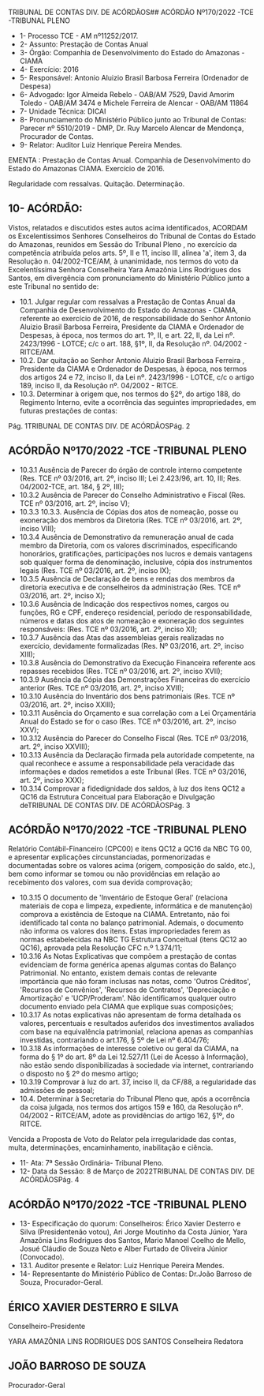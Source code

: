 TRIBUNAL DE CONTAS DIV. DE ACÓRDÃOS## ACÓRDÃO Nº170/2022 -TCE -TRIBUNAL PLENO

- 1- Processo TCE - AM nº11252/2017.
- 2- Assunto: Prestação de Contas Anual
- 3- Órgão: Companhia de Desenvolvimento do Estado do Amazonas - CIAMA
- 4- Exercício: 2016
- 5- Responsável: Antonio Aluizio Brasil Barbosa Ferreira (Ordenador de Despesa)
- 6- Advogado: Igor  Almeida  Rebelo  -  OAB/AM  7529,  David  Amorim  Toledo  -  OAB/AM 3474 e Michele Ferreira de Alencar - OAB/AM 11864
- 7- Unidade Técnica: DICAI
- 8- Pronunciamento  do  Ministério  Público  junto  ao  Tribunal  de  Contas: Parecer  nº 5510/2019 - DMP, Dr. Ruy Marcelo Alencar de Mendonça, Procurador de Contas.
- 9- Relator: Auditor Luiz Henrique Pereira Mendes.

EMENTA :  Prestação  de  Contas  Anual.  Companhia de  Desenvolvimento  do  Estado  do  Amazonas  CIAMA. Exercício de 2016.

Regularidade com ressalvas. Quitação. Determinação.

## 10-  ACÓRDÃO:

Vistos, relatados e discutidos estes autos acima identificados, ACORDAM os Excelentíssimos Senhores Conselheiros do Tribunal de Contas do Estado do Amazonas, reunidos em Sessão do Tribunal Pleno , no exercício da competência atribuída pelos arts. 5º, II e 11, inciso III, alínea 'a', item 3, da Resolução n. 04/2002-TCE/AM, à unanimidade, nos termos do voto da Excelentíssima Senhora Conselheira Yara Amazônia Lins Rodrigues dos  Santos, em  divergência com  pronunciamento  do  Ministério  Público  junto  a  este Tribunal no sentido de:

- 10.1. Julgar  regular  com  ressalvas a  Prestação  de  Contas  Anual  da Companhia de  Desenvolvimento  do  Estado  do  Amazonas  -  CIAMA, referente ao  exercício  de  2016,  de  responsabilidade  do  Senhor Antonio  Aluizio  Brasil  Barbosa  Ferreira, Presidente  da  CIAMA  e Ordenador de Despesas, à época, nos termos do art. 1º, II, e art. 22, II, da Lei nº. 2423/1996 - LOTCE; c/c o art. 188, §1º, II, da Resolução nº. 04/2002 - RITCE/AM.
- 10.2. Dar quitação ao Senhor Antonio Aluizio Brasil Barbosa Ferreira , Presidente da CIAMA e Ordenador de Despesas, à época, nos termos dos artigos 24 e 72, inciso II, da Lei nº. 2423/1996 - LOTCE, c/c o artigo 189, inciso II, da Resolução nº. 04/2002 - RITCE.
- 10.3. Determinar à  origem que,  nos  termos  do  §2º,  do  artigo  188,  do Regimento Interno, evite a ocorrência das seguintes impropriedades, em futuras prestações de contas:

Pág. 1TRIBUNAL DE CONTAS DIV. DE ACÓRDÃOSPág. 2

## ACÓRDÃO Nº170/2022 -TCE -TRIBUNAL PLENO

- 10.3.1 Ausência de Parecer do órgão de controle interno competente (Res. TCE nº 03/2016, art. 2º, inciso III; Lei 2.423/96, art. 10, III; Res. 04/2002-TCE, art. 184, § 2º, III);
- 10.3.2 Ausência de Parecer do Conselho Administrativo e Fiscal (Res. TCE nº 03/2016, art. 2º, inciso V);
- 10.3.3 10.3.3.  Ausência de Cópias dos atos de nomeação, posse ou exoneração dos membros da Diretoria (Res. TCE nº 03/2016, art. 2º, inciso VIII);
- 10.3.4 Ausência  de  Demonstrativo  da  remuneração  anual  de  cada membro da Diretoria, com os valores discriminados, especificando honorários, gratificações, participações nos lucros e  demais  vantagens  sob  qualquer  forma  de  denominação, inclusive, cópia dos instrumentos legais (Res. TCE nº 03/2016, art. 2º, inciso IX);
- 10.3.5 Ausência  de  Declaração  de  bens  e  rendas  dos  membros  da diretoria executiva e de conselheiros da administração (Res. TCE nº 03/2016, art. 2º, inciso X);
- 10.3.6 Ausência  de  Indicação  dos  respectivos  nomes,  cargos  ou funções, RG e CPF, endereço residencial, período de responsabilidade,  números  e  datas  dos  atos  de  nomeação  e exoneração dos seguintes responsáveis: (Res. TCE nº 03/2016, art. 2º, inciso XI);
- 10.3.7 Ausência  das  Atas  das  assembleias  gerais  realizadas no exercício,  devidamente formalizadas (Res. Nº 03/2016, art. 2º, inciso XIII);
- 10.3.8 Ausência  do  Demonstrativo  da  Execução  Financeira  referente aos  repasses  recebidos  (Res.  TCE  nº  03/2016,  art.  2º,  inciso XVII);
- 10.3.9 Ausência da Cópia das Demonstrações Financeiras do exercício anterior (Res. TCE nº 03/2016, art. 2º, inciso XVII);
- 10.3.10 Ausência  do  Inventário  dos  bens  patrimoniais  (Res.  TCE  nº 03/2016, art. 2º, inciso XXIII);
- 10.3.11 Ausência do Orçamento e sua correlação com a Lei Orçamentária  Anual  do  Estado  se  for  o  caso  (Res.  TCE  nº 03/2016, art. 2º, inciso XXV);
- 10.3.12 Ausência do Parecer do Conselho Fiscal (Res. TCE nº 03/2016, art. 2º, inciso XXVIII);
- 10.3.13 Ausência da Declaração firmada pela autoridade competente, na qual reconhece e assume a responsabilidade pela veracidade das informações e dados remetidos a este Tribunal (Res. TCE nº 03/2016, art. 2º, inciso XXX);
- 10.3.14 Comprovar a fidedignidade dos saldos, à luz dos itens QC12 a QC16 da Estrutura Conceitual para Elaboração e Divulgação deTRIBUNAL DE CONTAS DIV. DE ACÓRDÃOSPág. 3

## ACÓRDÃO Nº170/2022 -TCE -TRIBUNAL PLENO

Relatório Contábil-Financeiro (CPC00) e itens QC12 a QC16 da NBC TG 00, e apresentar explicações circunstanciadas, pormenorizadas e documentadas sobre os valores acima (origem,  composição  do  saldo,  etc.),  bem  como  informar  se tomou  ou  não  providências  em  relação  ao  recebimento  dos valores, com sua devida comprovação;

- 10.3.15 O  documento  de  'Inventário  de  Estoque  Geral'  (relaciona materiais  de  copa  e  limpeza,  expediente,  informática  e  de manutenção)  comprova  a  existência  de  Estoque  na  CIAMA. Entretanto, não foi identificado tal conta no balanço patrimonial. Ademais, o documento não informa os valores dos itens. Estas impropriedades ferem as normas estabelecidas na NBC TG  Estrutura  Conceitual  (itens  QC12  ao  QC16),  aprovada  pela Resolução CFC n.º 1.374/11;
- 10.3.16 As  Notas  Explicativas  que  compõem  a  prestação  de  contas evidenciam  de  forma  genérica  apenas  algumas  contas  do Balanço  Patrimonial.  No  entanto,  existem  demais  contas  de relevante importância que não foram inclusas nas notas, como 'Outros  Créditos',  'Recursos  de  Convênios',  'Recursos  de Contratos',  'Depreciação  e  Amortização'  e  'UCP/Proderam'. Não  identificamos  qualquer  outro  documento  enviado  pela CIAMA que explique suas composições;
- 10.3.17 As notas explicativas não apresentam de forma detalhada os valores,  percentuais  e  resultados  auferidos  dos  investimentos avaliados  com  base  na  equivalência  patrimonial,  relaciona apenas as companhias investidas, contrariando o art.176, § 5º de Lei nº 6.404/76;
- 10.3.18 As informações de interesse coletivo ou geral da CIAMA, na forma  do  §  1º  do  art.  8º  da  Lei  12.527/11  (Lei  de  Acesso  à Informação), não estão sendo disponibilizadas à sociedade via internet, contrariando o disposto no § 2º do mesmo artigo;
- 10.3.19 Comprovar à luz do art. 37, inciso II, da CF/88, a regularidade das admissões de pessoal;
- 10.4. Determinar à Secretaria do Tribunal Pleno que, após a ocorrência da coisa  julgada,  nos  termos  dos  artigos  159  e  160,  da  Resolução  nº. 04/2002  -  RITCE/AM,  adote  as  providências  do  artigo  162, §1º, do RITCE.

Vencida a Proposta de Voto do Relator pela irregularidade das contas, multa, determinações, encaminhamento, inabilitação e ciência.

- 11-  Ata: 7ª Sessão Ordinária- Tribunal Pleno.
- 12-  Data da Sessão: 8 de Março de 2022TRIBUNAL DE CONTAS DIV. DE ACÓRDÃOSPág. 4

## ACÓRDÃO Nº170/2022 -TCE -TRIBUNAL PLENO

- 13-  Especificação do quorum: Conselheiros: Érico Xavier Desterro e Silva (Presidentenão votou), Ari Jorge Moutinho da Costa Júnior, Yara Amazônia Lins Rodrigues dos Santos, Mario Manoel Coelho de Mello, Josué Cláudio de Souza Neto e Alber Furtado de Oliveira Júnior (Convocado).
- 13.1. Auditor presente e Relator: Luiz Henrique Pereira Mendes.
- 14-  Representante  do  Ministério  Público  de  Contas: Dr.João  Barroso  de  Souza, Procurador-Geral.

## ÉRICO XAVIER DESTERRO E SILVA

Conselheiro-Presidente

YARA AMAZÔNIA LINS RODRIGUES DOS SANTOS Conselheira Redatora

## JOÃO BARROSO DE SOUZA

Procurador-Geral